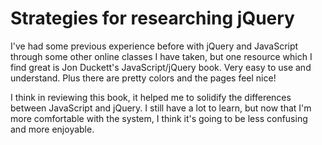 # Strategies for researching jQuery

I've had some previous experience before with jQuery and JavaScript through some other online classes I have taken, but one resource which I find great is Jon Duckett's JavaScript/jQuery book.  Very easy to use and understand.  Plus there are pretty colors and the pages feel nice!

I think in reviewing this book, it helped me to solidify the differences between JavaScript and jQuery.  I still have a lot to learn, but now that I'm more comfortable with the system, I think it's going to be less confusing and more enjoyable.